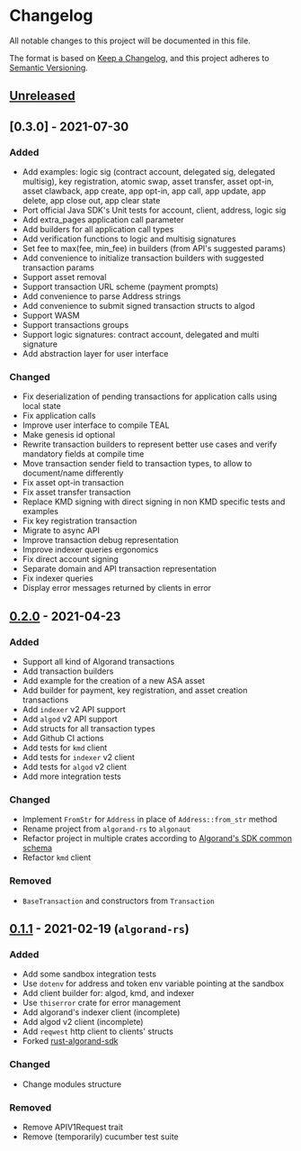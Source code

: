 # Changelog

All notable changes to this project will be documented in this file.

The format is based on [Keep a Changelog](https://keepachangelog.com/en/1.0.0/),
and this project adheres to [Semantic Versioning](https://semver.org/spec/v2.0.0.html).

## [Unreleased]

## [0.3.0] - 2021-07-30

### Added

- Add examples: logic sig (contract account, delegated sig, delegated
  multisig), key registration, atomic swap, asset transfer, asset opt-in, asset
  clawback, app create, app opt-in, app call, app update, app delete, app close out, app
  clear state
- Port official Java SDK's Unit tests for account, client, address, logic sig
- Add extra_pages application call parameter
- Add builders for all application call types
- Add verification functions to logic and multisig signatures
- Set fee to max(fee, min_fee) in builders (from API's suggested params)
- Add convenience to initialize transaction builders with suggested transaction params
- Support asset removal
- Support transaction URL scheme (payment prompts)
- Add convenience to parse Address strings
- Add convenience to submit signed transaction structs to algod
- Support WASM
- Support transactions groups
- Support logic signatures: contract account, delegated and multi signature
- Add abstraction layer for user interface

### Changed

- Fix deserialization of pending transactions for application calls using local state
- Fix application calls
- Improve user interface to compile TEAL
- Make genesis id optional
- Rewrite transaction builders to represent better use cases and verify mandatory fields at compile time
- Move transaction sender field to transaction types, to allow to document/name differently
- Fix asset opt-in transaction
- Fix asset transfer transaction
- Replace KMD signing with direct signing in non KMD specific tests and examples
- Fix key registration transaction
- Migrate to async API
- Improve transaction debug representation
- Improve indexer queries ergonomics
- Fix direct account signing
- Separate domain and API transaction representation
- Fix indexer queries
- Display error messages returned by clients in error

## [0.2.0] - 2021-04-23

### Added

- Support all kind of Algorand transactions
- Add transaction builders
- Add example for the creation of a new ASA asset
- Add builder for payment, key registration, and asset creation transactions
- Add `indexer` v2 API support
- Add `algod` v2 API support
- Add structs for all transaction types
- Add Github CI actions
- Add tests for `kmd` client
- Add tests for `indexer` v2 client
- Add tests for `algod` v2 client
- Add more integration tests

### Changed

- Implement `FromStr` for `Address` in place of `Address::from_str` method
- Rename project from `algorand-rs` to `algonaut`
- Refactor project in multiple crates according to [Algorand's SDK common schema](https://github.com/algorand/algorand-sdk-testing#sdk-overview)
- Refactor `kmd` client

### Removed

- `BaseTransaction` and constructors from `Transaction`

## [0.1.1] - 2021-02-19 (`algorand-rs`)

### Added

- Add some sandbox integration tests
- Use `dotenv` for address and token env variable pointing at the sandbox
- Add client builder for: algod, kmd, and indexer
- Use `thiserror` crate for error management
- Add algorand's indexer client (incomplete)
- Add algod v2 client (incomplete)
- Add `reqwest` http client to clients' structs
- Forked [rust-algorand-sdk](https://github.com/mraof/rust-algorand-sdk)

### Changed

- Change modules structure

### Removed

- Remove APIV1Request trait
- Remove (temporarily) cucumber test suite

[unreleased]: https://github.com/manuelmauro/algonaut/compare/v0.2.0...HEAD
[0.2.0]: https://github.com/manuelmauro/algonaut/compare/v0.1.1...v0.2.0
[0.1.1]: https://github.com/manuelmauro/algonaut/releases/tag/v0.1.1
